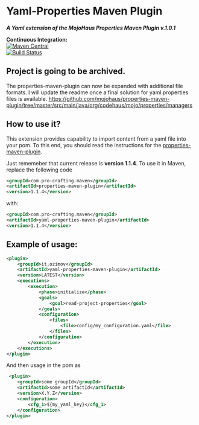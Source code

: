 # Yaml-Properties Maven Plugin
***A Yaml extension of the MojoHaus Properties Maven Plugin v.1.0.1***


**Continuous Integration:**<br />
[![Maven Central](https://maven-badges.herokuapp.com/maven-central/com.pro-crafting.maven/yaml-properties-maven-plugin/badge.svg)](https://maven-badges.herokuapp.com/maven-central/com.pro-crafting.maven/yaml-properties-maven-plugin)
<br />
[![Build Status](https://travis-ci.org/ozimov/yaml-properties-maven-plugin.svg?branch=master)](https://travis-ci.org/ozimov/yaml-properties-maven-plugin)

## Project is going to be archived.

The properties-maven-plugin can now be expanded with additional file formats. I will update the readme once a final solution for yaml properties files is available.
https://github.com/mojohaus/properties-maven-plugin/tree/master/src/main/java/org/codehaus/mojo/properties/managers

## How to use it?

This extension provides capability to import content from a yaml file into your pom.
To this end, you should read the instructions for the [properties-maven-plugin](http://www.mojohaus.org/properties-maven-plugin/).

Just rememeber that current release is **version 1.1.4**. To use it in Maven, replace the following code

```xml
<groupId>com.pro-crafting.maven</groupId>
<artifactId>properties-maven-plugin</artifactId>
<version>1.1.4</version>
```

with:

```xml
<groupId>com.pro-crafting.maven</groupId>
<artifactId>yaml-properties-maven-plugin</artifactId>
<version>1.1.4</version>
```

## Example of usage:
```xml
<plugin>
    <groupId>it.ozimov</groupId>
    <artifactId>yaml-properties-maven-plugin</artifactId>
    <version>LATEST</version>
    <executions>
        <execution>
            <phase>initialize</phase>
            <goals>
                <goal>read-project-properties</goal>
            </goals>
            <configuration>
                <files>
                    <file>config/my_configuration.yaml</file>
                </files>
            </configuration>
        </execution>
    </executions>
</plugin>
```
And then usage in the pom as 
```xml
 <plugin>
    <groupId>some groupId</groupId>
    <artifactId>some artifactId</artifactId>
    <version>X.Y.Z</version>
    <configuration>
        <cfg_1>${my_yaml_key}</cfg_1>
    </configuration>
</plugin>
```
